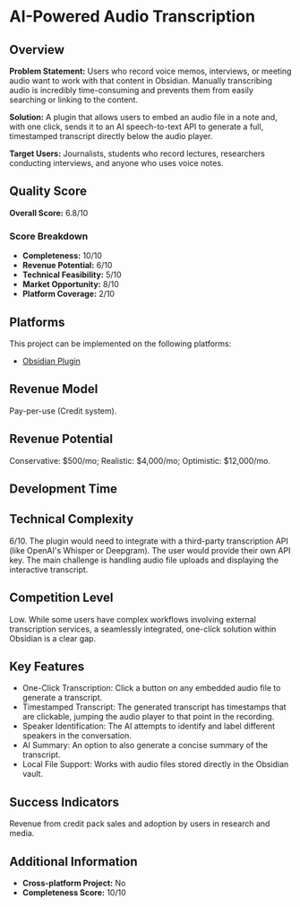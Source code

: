 # AI-Powered Audio Transcription

## Overview
**Problem Statement:** Users who record voice memos, interviews, or meeting audio want to work with that content in Obsidian. Manually transcribing audio is incredibly time-consuming and prevents them from easily searching or linking to the content.

**Solution:** A plugin that allows users to embed an audio file in a note and, with one click, sends it to an AI speech-to-text API to generate a full, timestamped transcript directly below the audio player.

**Target Users:** Journalists, students who record lectures, researchers conducting interviews, and anyone who uses voice notes.

## Quality Score
**Overall Score:** 6.8/10

### Score Breakdown
- **Completeness:** 10/10
- **Revenue Potential:** 6/10
- **Technical Feasibility:** 5/10
- **Market Opportunity:** 8/10
- **Platform Coverage:** 2/10

## Platforms
This project can be implemented on the following platforms:
- [Obsidian Plugin](./platforms/obsidian-plugin/)

## Revenue Model
Pay-per-use (Credit system).

## Revenue Potential
Conservative: $500/mo; Realistic: $4,000/mo; Optimistic: $12,000/mo.

## Development Time


## Technical Complexity
6/10. The plugin would need to integrate with a third-party transcription API (like OpenAI's Whisper or Deepgram). The user would provide their own API key. The main challenge is handling audio file uploads and displaying the interactive transcript.

## Competition Level
Low. While some users have complex workflows involving external transcription services, a seamlessly integrated, one-click solution within Obsidian is a clear gap.

## Key Features
- One-Click Transcription: Click a button on any embedded audio file to generate a transcript.
- Timestamped Transcript: The generated transcript has timestamps that are clickable, jumping the audio player to that point in the recording.
- Speaker Identification: The AI attempts to identify and label different speakers in the conversation.
- AI Summary: An option to also generate a concise summary of the transcript.
- Local File Support: Works with audio files stored directly in the Obsidian vault.

## Success Indicators
Revenue from credit pack sales and adoption by users in research and media.

## Additional Information
- **Cross-platform Project:** No
- **Completeness Score:** 10/10
